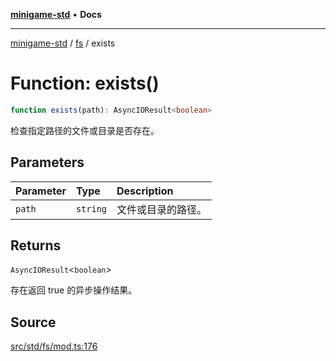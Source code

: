 [**minigame-std**](../../../README.md) • **Docs**

***

[minigame-std](../../../README.md) / [fs](../README.md) / exists

# Function: exists()

```ts
function exists(path): AsyncIOResult<boolean>
```

检查指定路径的文件或目录是否存在。

## Parameters

| Parameter | Type | Description |
| :------ | :------ | :------ |
| `path` | `string` | 文件或目录的路径。 |

## Returns

`AsyncIOResult`\<`boolean`\>

存在返回 true 的异步操作结果。

## Source

[src/std/fs/mod.ts:176](https://github.com/JiangJie/minigame-std/blob/1bf3ee8cf3321353e47e032c8721e63dd3e21497/src/std/fs/mod.ts#L176)
